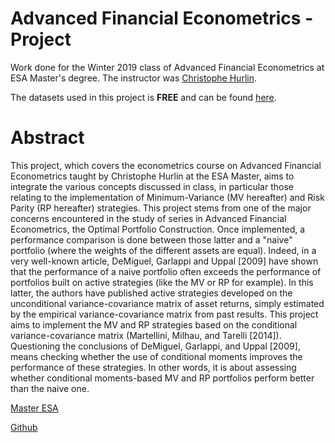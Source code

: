 # **Advanced Financial Econometrics - Project**

Work done for the Winter 2019 class of Advanced Financial Econometrics at ESA Master's degree. The instructor was [Christophe Hurlin](https://sites.google.com/view/christophe-hurlin/home?authuser=0).

The datasets used in this project is **FREE** and can be found [here](https://github.com/loicpalma/Advanced_Financial_Econometrics/tree/master/DATA).


# **Abstract**

This project, which covers the econometrics course on Advanced Financial Econometrics taught by Christophe Hurlin at the ESA Master, aims to integrate the various concepts discussed in class, in particular those relating to the implementation of Minimum-Variance (MV hereafter) and Risk Parity (RP hereafter) strategies. This project stems from one of the major concerns encountered in the study of series in Advanced Financial Econometrics, the Optimal Portfolio Construction. Once implemented, a performance comparison is done between those latter and a "naive" portfolio (where the weights of the different assets are equal). 
Indeed, in a very well-known article, DeMiguel, Garlappi and Uppal [2009] have shown that the performance of a naive portfolio often exceeds the performance of portfolios built on active strategies (like the MV
or RP for example). In this latter, the authors have published active strategies developed on the unconditional variance-covariance matrix of asset returns, simply estimated by the empirical variance-covariance matrix from past results. This project aims to implement the MV and RP strategies based on the conditional variance-covariance matrix (Martellini, Milhau, and Tarelli [2014]). Questioning the conclusions of DeMiguel, Garlappi, and Uppal [2009], means checking whether the use of conditional moments improves the performance of these strategies. In other words, it is about assessing whether conditional moments-based MV and RP portfolios perform better than the naive one.



[Master ESA](https://www.univ-orleans.fr/deg/masters/ESA/index.htm)

[Github](https://github.com/loicpalma/)
